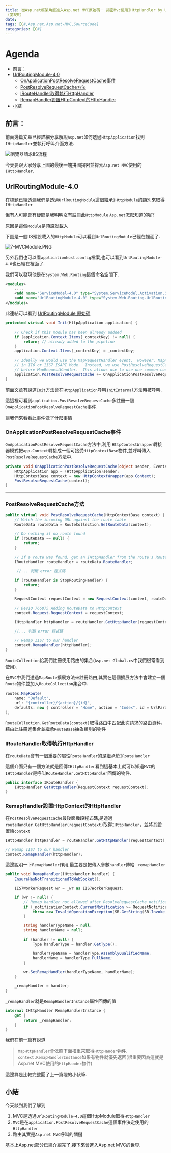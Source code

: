 ```yaml
---
title: 從Asp.net框架角度進入Asp.net MVC原始碼－ 揭密Mvc使用IHttpHandler by UrlRoutingModule-4.0 
 (第8天)
date: 
tags: [C#,Asp.net,Asp.net-MVC,SourceCode]
categories: [C#]
---
```

# Agenda<!-- omit in toc -->
- [前言：](#%e5%89%8d%e8%a8%80)
- [UrlRoutingModule-4.0](#urlroutingmodule-40)
	- [OnApplicationPostResolveRequestCache事件](#onapplicationpostresolverequestcache%e4%ba%8b%e4%bb%b6)
	- [PostResolveRequestCache方法](#postresolverequestcache%e6%96%b9%e6%b3%95)
	- [IRouteHandler取得執行HttpHandler](#iroutehandler%e5%8f%96%e5%be%97%e5%9f%b7%e8%a1%8chttphandler)
	- [RemapHandler設置HttpContext的HttpHandler](#remaphandler%e8%a8%ad%e7%bd%aehttpcontext%e7%9a%84httphandler)
- [小結](#%e5%b0%8f%e7%b5%90)

## 前言：

前面幾篇文章已經詳細分享解說`Asp.net`如何透過`HttpApplication`找到`IHttpHandler`並執行呼叫介面方法.

![瀏覽器請求IIS流程](https://raw.githubusercontent.com/isdaniel/MyBlog/master/source/images/IIS_Asp.net_Process.png)

今天要跟大家分享上圖的最後一塊拼圖揭密並探索`Asp.net MVC`使用的`IHttpHandler`.

## UrlRoutingModule-4.0

在標題已經透漏我們是透過`UrlRoutingModule`這個繼承`IHttpModule`的類別來取得`IHttpHandler`

但有人可能會有疑問是我明明沒有註冊此`HttpModule` `Asp.net`怎麼知道的呢?

原因是這個`Module`是預設就載入

下圖是一般IIS預設載入的`HttpModule`可以看到`UrlRoutingModule`已經在裡面了.

![7-MVCModule.PNG](https://raw.githubusercontent.com/isdaniel/MyBlog/master/source/images/7-MVCModule.PNG)

另外我們也可以看`applicationhost.config`檔案,也可以看到`UrlRoutingModule-4.0`也已經在裡面了.

我們可以發現他是在`System.Web.Routing`這個命名空間下.

```xml
<modules>
	....
	<add name="ServiceModel-4.0" type="System.ServiceModel.Activation.ServiceHttpModule,System.ServiceModel.Activation,Version=4.0.0.0,Culture=neutral,PublicKeyToken=31bf3856ad364e35" preCondition="managedHandler,runtimeVersionv4.0" />
	<add name="UrlRoutingModule-4.0" type="System.Web.Routing.UrlRoutingModule" preCondition="managedHandler,runtimeVersionv4.0" />
</modules>
```

此連結可以看到 [UrlRoutingModule 原始碼](https://referencesource.microsoft.com/#System.Web/Routing/UrlRoutingModule.cs,9b4115ad16e4f4a1)

```csharp
protected virtual void Init(HttpApplication application) {

	// Check if this module has been already addded
	if (application.Context.Items[_contextKey] != null) {
		return; // already added to the pipeline
	}
	application.Context.Items[_contextKey] = _contextKey;

	// Ideally we would use the MapRequestHandler event.  However, MapRequestHandler is not available
	// in II6 or IIS7 ISAPI Mode.  Instead, we use PostResolveRequestCache, which is the event immediately
	// before MapRequestHandler.  This allows use to use one common codepath for all versions of IIS.
	application.PostResolveRequestCache += OnApplicationPostResolveRequestCache;
}
```

前面文章有說道`Init`方法會在`HttpApplication`呼叫`InitInternal`方法時被呼叫.

這這裡可看到`application.PostResolveRequestCache`多註冊一個`OnApplicationPostResolveRequestCache`事件.

讓我們來看看此事件做了什麼事情

### OnApplicationPostResolveRequestCache事件

`OnApplicationPostResolveRequestCache`方法中,利用 `HttpContextWrapper`轉接器模式把`app.Context`轉接成一個可接受`HttpContextBase`物件,並呼叫傳入`PostResolveRequestCache`方法中.

```csharp
private void OnApplicationPostResolveRequestCache(object sender, EventArgs e) {
	HttpApplication app = (HttpApplication)sender;
	HttpContextBase context = new HttpContextWrapper(app.Context);
	PostResolveRequestCache(context);
}
```

-----

### PostResolveRequestCache方法


```csharp
public virtual void PostResolveRequestCache(HttpContextBase context) {
	// Match the incoming URL against the route table
	RouteData routeData = RouteCollection.GetRouteData(context);

	// Do nothing if no route found
	if (routeData == null) {
		return;
	}

	// If a route was found, get an IHttpHandler from the route's RouteHandler
	IRouteHandler routeHandler = routeData.RouteHandler;

     //... 判斷 error 程式碼

	if (routeHandler is StopRoutingHandler) {
		return;
	}

	RequestContext requestContext = new RequestContext(context, routeData);

	// Dev10 766875	Adding RouteData to HttpContext
	context.Request.RequestContext = requestContext;

	IHttpHandler httpHandler = routeHandler.GetHttpHandler(requestContext);

    //... 判斷 error 程式碼

	// Remap IIS7 to our handler
	context.RemapHandler(httpHandler);
}
```

`RouteCollection`給我們註冊使用路由的集合(`Asp.net Global.cs`中我們很常看到使用).

在`MVC`中我們透過`MapRoute`擴展方法來註冊路由,其實在這個擴展方法中會建立一個`Route`物件並加入`RouteCollection`集合中.

```csharp
routes.MapRoute(
    name: "Default",
    url: "{controller}/{action}/{id}",
    defaults: new { controller = "Home", action = "Index", id = UrlParameter.Optional }
);
```

`RouteCollection.GetRouteData(context)`取得路由中匹配此次請求的路由資料，藉由此註冊進集合並繼承`RouteBase`抽象類別的物件


### IRouteHandler取得執行HttpHandler

在`routeData`會有一個重要的屬性`RouteHandler`的是繼承於`IRouteHandler`

這個介面只有一個方法就是回傳`IHttpHandler`看到這基本上就可以知道`MVC`的`IHttpHandler`是呼叫`RouteHandler.GetHttpHandler`回傳的物件.

```csharp
public interface IRouteHandler {
    IHttpHandler GetHttpHandler(RequestContext requestContext);
}
```

### RemapHandler設置HttpContext的HttpHandler

在`PostResolveRequestCache`最後面幾段程式碼,是透過`routeHandler.GetHttpHandler(requestContext)`取得`IHttpHandler`，並將其設置給`context`

```csharp
IHttpHandler httpHandler = routeHandler.GetHttpHandler(requestContext);

// Remap IIS7 to our handler
context.RemapHandler(httpHandler);
```

這邊說明一下`RemapHandler`作用,最主要是把傳入參數`handler`傳給
`_remapHandler`

```csharp
public void RemapHandler(IHttpHandler handler) {
    EnsureHasNotTransitionedToWebSocket();

    IIS7WorkerRequest wr = _wr as IIS7WorkerRequest;

    if (wr != null) {
        // Remap handler not allowed after ResolveRequestCache notification
        if (_notificationContext.CurrentNotification >= RequestNotification.MapRequestHandler) {
            throw new InvalidOperationException(SR.GetString(SR.Invoke_before_pipeline_event, "HttpContext.RemapHandler", "HttpApplication.MapRequestHandler"));
        }

        string handlerTypeName = null;
        string handlerName = null;

        if (handler != null) {
            Type handlerType = handler.GetType();

            handlerTypeName = handlerType.AssemblyQualifiedName;
            handlerName = handlerType.FullName;
        }

        wr.SetRemapHandler(handlerTypeName, handlerName);
    }

    _remapHandler = handler;
}
```

`_remapHandler`就是`RemapHandlerInstance`屬性回傳的值

```csharp
internal IHttpHandler RemapHandlerInstance {
    get {
        return _remapHandler;
    }
}
```

我們在前一篇有說道

> `MapHttpHandler`會依照下面權重來取得`HttpHander`物件.
> `context.RemapHandlerInstance`如果有物件就優先返回(很重要因為這就是Asp.net MVC使用的`HttpHander`物件)

這邊算是比較完整圓了上一篇埋的小伏筆.

## 小結

今天談到我們了解到

1. MVC是透過`UrlRoutingModule-4.0`這個HttpModule取得`HttpHandler`
2. `MVC`是在`application.PostResolveRequestCache`這個事件決定使用的`HttpHandler`
3. 路由其實是`Asp.net MVC`呼叫的關鍵

基本上Asp.net部分已經介紹完了,接下來會進入Asp.net MVC的世界.
